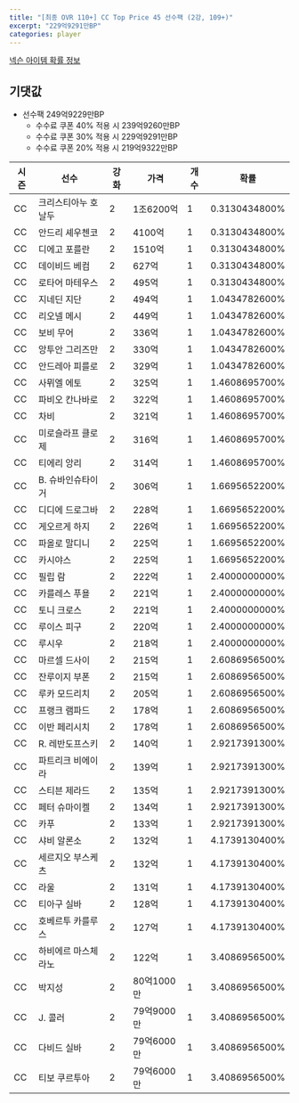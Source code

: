 ```yaml
---
title: "[최종 OVR 110+] CC Top Price 45 선수팩 (2강, 109+)"
excerpt: "229억9291만BP"
categories: player
---
```

[넥슨 아이템 확률 정보](http://iteminfo.nexon.com/probability/fo4?sn=7343)

## 기댓값
  - 선수팩 249억9229만BP
    - 수수료 쿠폰 40% 적용 시 239억9260만BP
    - 수수료 쿠폰 30% 적용 시 229억9291만BP
    - 수수료 쿠폰 20% 적용 시 219억9322만BP


|시즌|선수|강화|가격|개수|확률|
|---|---|---|---|---|---|
|CC|크리스티아누 호날두|2|1조6200억|1|0.3130434800%|
|CC|안드리 셰우첸코|2|4100억|1|0.3130434800%|
|CC|디에고 포를란|2|1510억|1|0.3130434800%|
|CC|데이비드 베컴|2|627억|1|0.3130434800%|
|CC|로타어 마테우스|2|495억|1|0.3130434800%|
|CC|지네딘 지단|2|494억|1|1.0434782600%|
|CC|리오넬 메시|2|449억|1|1.0434782600%|
|CC|보비 무어|2|336억|1|1.0434782600%|
|CC|앙투안 그리즈만|2|330억|1|1.0434782600%|
|CC|안드레아 피를로|2|329억|1|1.0434782600%|
|CC|사뮈엘 에토|2|325억|1|1.4608695700%|
|CC|파비오 칸나바로|2|322억|1|1.4608695700%|
|CC|차비|2|321억|1|1.4608695700%|
|CC|미로슬라프 클로제|2|316억|1|1.4608695700%|
|CC|티에리 앙리|2|314억|1|1.4608695700%|
|CC|B. 슈바인슈타이거|2|306억|1|1.6695652200%|
|CC|디디에 드로그바|2|228억|1|1.6695652200%|
|CC|게오르게 하지|2|226억|1|1.6695652200%|
|CC|파올로 말디니|2|225억|1|1.6695652200%|
|CC|카시야스|2|225억|1|1.6695652200%|
|CC|필립 람|2|222억|1|2.4000000000%|
|CC|카를레스 푸욜|2|221억|1|2.4000000000%|
|CC|토니 크로스|2|221억|1|2.4000000000%|
|CC|루이스 피구|2|220억|1|2.4000000000%|
|CC|루시우|2|218억|1|2.4000000000%|
|CC|마르셀 드사이|2|215억|1|2.6086956500%|
|CC|잔루이지 부폰|2|215억|1|2.6086956500%|
|CC|루카 모드리치|2|205억|1|2.6086956500%|
|CC|프랭크 램파드|2|178억|1|2.6086956500%|
|CC|이반 페리시치|2|178억|1|2.6086956500%|
|CC|R. 레반도프스키|2|140억|1|2.9217391300%|
|CC|파트리크 비에이라|2|139억|1|2.9217391300%|
|CC|스티븐 제라드|2|135억|1|2.9217391300%|
|CC|페터 슈마이켈|2|134억|1|2.9217391300%|
|CC|카푸|2|133억|1|2.9217391300%|
|CC|샤비 알론소|2|132억|1|4.1739130400%|
|CC|세르지오 부스케츠|2|132억|1|4.1739130400%|
|CC|라울|2|131억|1|4.1739130400%|
|CC|티아구 실바|2|128억|1|4.1739130400%|
|CC|호베르투 카를루스|2|127억|1|4.1739130400%|
|CC|하비에르 마스체라노|2|122억|1|3.4086956500%|
|CC|박지성|2|80억1000만|1|3.4086956500%|
|CC|J. 콜러|2|79억9000만|1|3.4086956500%|
|CC|다비드 실바|2|79억6000만|1|3.4086956500%|
|CC|티보 쿠르투아|2|79억6000만|1|3.4086956500%|
